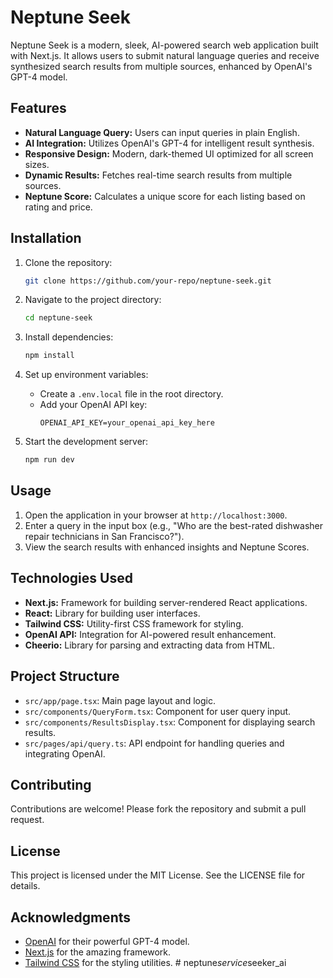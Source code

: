 # Neptune Seek

Neptune Seek is a modern, sleek, AI-powered search web application built with Next.js. It allows users to submit natural language queries and receive synthesized search results from multiple sources, enhanced by OpenAI's GPT-4 model.

## Features

- **Natural Language Query:** Users can input queries in plain English.
- **AI Integration:** Utilizes OpenAI's GPT-4 for intelligent result synthesis.
- **Responsive Design:** Modern, dark-themed UI optimized for all screen sizes.
- **Dynamic Results:** Fetches real-time search results from multiple sources.
- **Neptune Score:** Calculates a unique score for each listing based on rating and price.

## Installation

1. Clone the repository:
   ```bash
   git clone https://github.com/your-repo/neptune-seek.git
   ```

2. Navigate to the project directory:
   ```bash
   cd neptune-seek
   ```

3. Install dependencies:
   ```bash
   npm install
   ```

4. Set up environment variables:
   - Create a `.env.local` file in the root directory.
   - Add your OpenAI API key:
     ```env
     OPENAI_API_KEY=your_openai_api_key_here
     ```

5. Start the development server:
   ```bash
   npm run dev
   ```

## Usage

1. Open the application in your browser at `http://localhost:3000`.
2. Enter a query in the input box (e.g., "Who are the best-rated dishwasher repair technicians in San Francisco?").
3. View the search results with enhanced insights and Neptune Scores.

## Technologies Used

- **Next.js:** Framework for building server-rendered React applications.
- **React:** Library for building user interfaces.
- **Tailwind CSS:** Utility-first CSS framework for styling.
- **OpenAI API:** Integration for AI-powered result enhancement.
- **Cheerio:** Library for parsing and extracting data from HTML.

## Project Structure

- `src/app/page.tsx`: Main page layout and logic.
- `src/components/QueryForm.tsx`: Component for user query input.
- `src/components/ResultsDisplay.tsx`: Component for displaying search results.
- `src/pages/api/query.ts`: API endpoint for handling queries and integrating OpenAI.

## Contributing

Contributions are welcome! Please fork the repository and submit a pull request.

## License

This project is licensed under the MIT License. See the LICENSE file for details.

## Acknowledgments

- [OpenAI](https://openai.com/) for their powerful GPT-4 model.
- [Next.js](https://nextjs.org/) for the amazing framework.
- [Tailwind CSS](https://tailwindcss.com/) for the styling utilities.
#   n e p t u n e _ s e r v i c e _ s e e k e r _ a i  
 